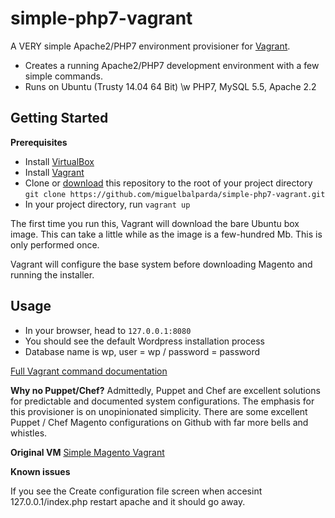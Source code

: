 simple-php7-vagrant
======================

A VERY simple Apache2/PHP7 environment provisioner for [Vagrant](http://www.vagrantup.com/).

* Creates a running Apache2/PHP7 development environment with a few simple commands.
* Runs on Ubuntu (Trusty 14.04 64 Bit) \w PHP7, MySQL 5.5, Apache 2.2

## Getting Started

**Prerequisites**

* Install [VirtualBox](https://www.virtualbox.org/wiki/Downloads)
* Install [Vagrant](http://www.vagrantup.com/)
* Clone or [download](https://github.com/miguelbalparda/simple-php7-vagrant/archive/master.zip) this repository to the root of your project directory `git clone https://github.com/miguelbalparda/simple-php7-vagrant.git`
* In your project directory, run `vagrant up`

The first time you run this, Vagrant will download the bare Ubuntu box image. This can take a little while as the image is a few-hundred Mb. This is only performed once.

Vagrant will configure the base system before downloading Magento and running the installer.

## Usage

* In your browser, head to `127.0.0.1:8080`
* You should see the default Wordpress installation process
* Database name is wp, user = wp / password = password

[Full Vagrant command documentation](http://docs.vagrantup.com/v2/cli/index.html)

**Why no Puppet/Chef?**
Admittedly, Puppet and Chef are excellent solutions for predictable and documented system configurations. The emphasis for this provisioner is on unopinionated simplicity. There are some excellent Puppet / Chef Magento configurations on Github with far more bells and whistles.

**Original VM**
[Simple Magento Vagrant](https://github.com/r-baker/simple-magento-vagrant)

**Known issues**

If you see the Create configuration file screen when accesint 127.0.0.1/index.php restart apache and it should go away.

